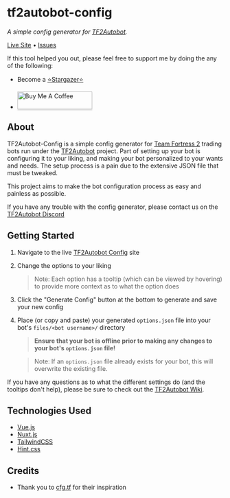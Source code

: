# tf2autobot-config

_A simple config generator for [TF2Autobot](https://github.com/TF2Autobot/tf2autobot)._

[Live Site](https://bonfire.github.io/tf2autobot-config/) • [Issues](https://github.com/Bonfire/tf2autobot-config/issues)

If this tool helped you out, please feel free to support me by doing the any of the following: 
* Become a [⭐Stargazer⭐](https://github.com/Bonfire/tf2autobot-config/stargazers)

* <a href="https://www.buymeacoffee.com/bonf" target="_blank"><img src="https://www.buymeacoffee.com/assets/img/custom_images/orange_img.png" alt="Buy Me A Coffee" style="height: 41px !important;width: 174px !important;box-shadow: 0px 3px 2px 0px rgba(190, 190, 190, 0.5) !important;-webkit-box-shadow: 0px 3px 2px 0px rgba(190, 190, 190, 0.5) !important;" ></a>

## About

TF2Autobot-Config is a simple config generator for [Team Fortress 2](https://www.teamfortress.com/) trading bots run under the [TF2Autobot](https://github.com/TF2Autobot/tf2autobot) project. Part of setting up your bot is configuring it to your liking, and making your bot personalized to your wants and needs. The setup process is a pain due to the extensive JSON file that must be tweaked.

This project aims to make the bot configuration process as easy and painless as possible.

If you have any trouble with the config generator, please contact us on the [TF2Autobot Discord](https://discord.gg/78ZKRB4BTr)

## Getting Started

1. Navigate to the live [TF2Autobot Config](https://bonfire.github.io/tf2autobot-config/) site

2. Change the options to your liking

   > Note: Each option has a tooltip (which can be viewed by hovering) to provide more context as to what the option does

3. Click the "Generate Config" button at the bottom to generate and save your new config

4. Place (or copy and paste) your generated `options.json` file into your bot's `files/<bot username>/` directory

   > **Ensure that your bot is offline prior to making any changes to your bot's `options.json` file!**

   > Note: If an `options.json` file already exists for your bot, this will overwrite the existing file.

If you have any questions as to what the different settings do (and the tooltips don't help), please be sure to check out the [TF2Autobot Wiki](https://github.com/TF2Autobot/tf2autobot/wiki/Configure-your-options.json-file).

## Technologies Used

- [Vue.js](https://vuejs.org/)
- [Nuxt.js](https://nuxtjs.org/)
- [TailwindCSS](https://tailwindcss.com/)
- [Hint.css](https://github.com/chinchang/hint.css)

## Credits

- Thank you to [cfg.tf](https://cfg.tf/) for their inspiration
